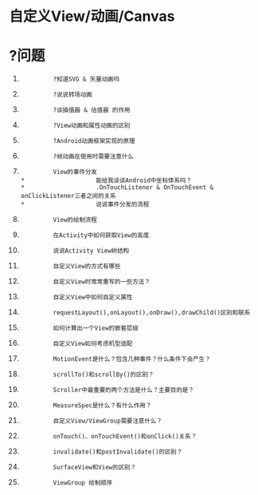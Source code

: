 # 自定义View/动画/Canvas

#			?问题
1. 				?知道SVG & 矢量动画吗
1. 				?说说转场动画
1. 				?谈插值器 & 估值器 的作用
1. 				?View动画和属性动画的区别
1. 				?Android动画框架实现的原理
1. 				?帧动画在使用时需要注意什么
1. 				View的事件分发
       * 					能给我谈谈Android中坐标体系吗？
       * 					.OnTouchListener & OnTouchEvent & onClickListener三者之间的关系
       * 					说说事件分发的流程 
1. 				View的绘制流程
1. 				在Activity中如何获取View的高度
1. 				说说Activity View树结构
1. 				自定义View的方式有哪些
1. 				自定义View时常常重写的一些方法？
1. 				自定义View中如何自定义属性
1. 				requestLayout(),onLayout(),onDraw(),drawChild()区别和联系
1. 				如何计算出一个View的嵌套层级
1. 				自定义View如何考虑机型适配
1. 				MotionEvent是什么？包含几种事件？什么条件下会产生？
1. 				scrollTo()和scrollBy()的区别？
1. 				Scroller中最重要的两个方法是什么？主要目的是？
1. 				MeasureSpec是什么？有什么作用？
1. 				自定义View/ViewGroup需要注意什么？
1. 				onTouch()、onTouchEvent()和onClick()关系？
1. 				invalidate()和postInvalidate()的区别？
1. 				SurfaceView和View的区别？
1. 				ViewGroup 绘制顺序
